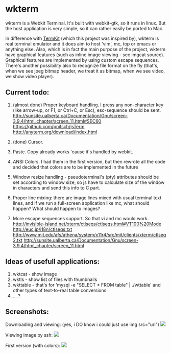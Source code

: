 # wkterm

wkterm is a Webkit Terminal. It's built with webkit-gtk, so it runs in linux. But the host application is very simple, so it can rather easily be ported to Mac.

In difference with [TermKit](https://github.com/unconed/TermKit/) (which this project was inspired by), wkterm is real terminal emulator and it does aim to host 'vim', mc, top or emacs or anything else. 
Also, which is in fact the main purpose of the project, wkterm have graphical features (such as inline image viewing - see imgcat source). Graphical features are implemented by using custom escape sequences. There's another possibility also to recognize file format on the fly (that's, when we see jpeg bitmap header, we treat it as bitmap, when we see video, we show video player).

## Current todo:

1. (almost done) Proper keyboard handling. I press any non-character key (like arrow-up, or F1, or Ctrl+C, or Esc), esc-sequence should be sent.
	http://sunsite.ualberta.ca/Documentation/Gnu/screen-3.9.4/html_chapter/screen_11.html#SEC60
	https://github.com/pnitsch/jsTerm
	http://anyterm.org/download/index.html

2. (done) Cursor.
3. Paste. Copy already works 'cause it's handled by webkit.
4. ANSI Colors. I had them in the first version, but then rewrote all the code and decided that colors are to be implemented in the future
5. Window resize handling - pseudoterminal's (pty) attributes should be set according to window size, so js have to calculate size of the window in characters and send this info to C part.
6. Proper line mixing: there are image lines mixed with usual terminal text lines, and if we run a full-screen application like mc, what should happen? What should happen to images?
7. More escape sequences support. So that vi and mc would work.
	http://invisible-island.net/xterm/ctlseqs/ctlseqs.html#VT100%20Mode
	http://euc.jp/i18n/ctlseqs.txt
	http://www.mit.edu/afs/athena/system/x11r4/src/mit/clients/xterm/ctlseq2.txt
	http://sunsite.ualberta.ca/Documentation/Gnu/screen-3.9.4/html_chapter/screen_11.html

## Ideas of usefull applications:

1. wktcat - show image
2. wktls - show list of files with thumbnails
3. wkttable - that's for 'mysql -e "SELECT * FROM table" | ./wttable' and other types of text-to-real table conversions
4. ... ?

## Screenshots:

Downloading and viewing: (yes, i DO know i could just use img src="url")
![](http://clip2net.com/clip/m31984/1306183985-clip-45kb.png)

Viewing image by ssh:
![](http://clip2net.com/clip/m31984/1306180711-clip-197kb.png)

First version (with colors):
![](http://clip2net.com/clip/m31984/1306026783-clip-70kb.png)
